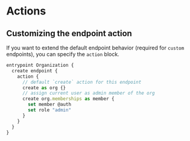 # Actions

## Customizing the endpoint action

If you want to extend the default endpoint behavior (required for `custom` endpoints), you can specify the `action` block.

```javascript
entrypoint Organization {
  create endpoint {
    action {
      // default `create` action for this endpoint
      create as org {}
      // assign current user as admin member of the org
      create org.memberships as member {
        set member @auth
        set role "admin"
      }
    }
  }
}
```
